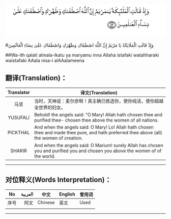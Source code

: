 ![003:042](images/003_042.gif)

#وَإِذْ قَالَتِ الْمَلَائِكَةُ يَا مَرْيَمُ إِنَّ اللَّهَ اصْطَفَاكِ وَطَهَّرَكِ وَاصْطَفَاكِ عَلَىٰ نِسَاءِ الْعَالَمِينَ 

##Wa-ith qalati almala-ikatu ya maryamu inna Allaha istafaki watahharaki waistafaki AAala nisa-i alAAalameena 

## 翻译(Translation)：

| Translator | 译文(Translation)                                            |
| :--------: | ------------------------------------------------------------ |
|    马坚    | 当时，天神说：麦尔彦啊！真主确已拣选你，使你纯洁，使你超越全世界的妇女。 |
|  YUSUFALI  | Behold! the angels said: "O Mary! Allah hath chosen thee and purified thee- chosen thee above the women of all nations. |
|  PICKTHAL  | And when the angels said: O Mary! Lo! Allah hath chosen thee and made thee pure, and hath preferred thee above (all) the women of creation. |
|   SHAKIR   | And when the angels said: O Marium! surely Allah has chosen you and purified you and chosen you above the women of of the world. |

---

## 对位释义(Words Interpretation)：

| No   | العربية | 中文    | English | 曾用词 |
| ---- | ------: | ------- | ------- | ------ |
| 序号 |    阿文 | Chinese | 英文    | Used   |
|      |         |         |         |        |

---
